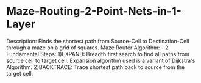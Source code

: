 # Maze-Routing-2-Point-Nets-in-1-Layer
Description: Finds the shortest path from Source-Cell to Destination-Cell through a maze on a grid of squares. Maze Router Algorithm: - 2 Fundamental Steps: 1)EXPAND: Breadth first search to find all paths from source cell to target cell. Expansion algorithm used is a variant of Dijkstra's Algorithm. 2)BACKTRACE: Trace shortest path back to source from the target cell.
